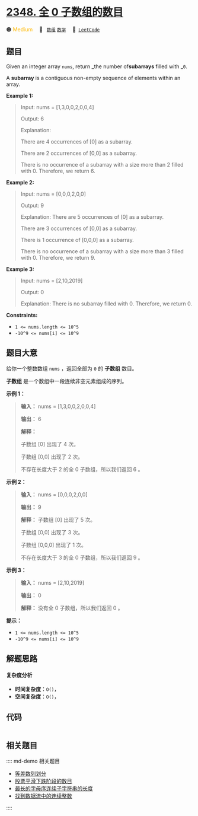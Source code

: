 # [2348. 全 0 子数组的数目](https://leetcode.com/problems/number-of-zero-filled-subarrays)

🟠 <font color=#ffb800>Medium</font>&emsp; 🔖&ensp; [`数组`](/leetcode/outline/tag/array.md) [`数学`](/leetcode/outline/tag/math.md)&emsp; 🔗&ensp;[`LeetCode`](https://leetcode.com/problems/number-of-zero-filled-subarrays)


## 题目

Given an integer array `nums`, return _the number of**subarrays** filled with
_`0`.

A **subarray** is a contiguous non-empty sequence of elements within an array.



**Example 1:**

> Input: nums = [1,3,0,0,2,0,0,4]
> 
> Output: 6
> 
> Explanation: 
> 
> There are 4 occurrences of [0] as a subarray.
> 
> There are 2 occurrences of [0,0] as a subarray.
> 
> There is no occurrence of a subarray with a size more than 2 filled with 0. Therefore, we return 6.

**Example 2:**

> Input: nums = [0,0,0,2,0,0]
> 
> Output: 9
> 
> Explanation: There are 5 occurrences of [0] as a subarray.
> 
> There are 3 occurrences of [0,0] as a subarray.
> 
> There is 1 occurrence of [0,0,0] as a subarray.
> 
> There is no occurrence of a subarray with a size more than 3 filled with 0. Therefore, we return 9.

**Example 3:**

> Input: nums = [2,10,2019]
> 
> Output: 0
> 
> Explanation: There is no subarray filled with 0. Therefore, we return 0.

**Constraints:**

  * `1 <= nums.length <= 10^5`
  * `-10^9 <= nums[i] <= 10^9`


## 题目大意

给你一个整数数组 `nums` ，返回全部为 `0` 的 **子数组**  数目。

**子数组**  是一个数组中一段连续非空元素组成的序列。



**示例 1：**

> 
> 
> 
> 
> 
> **输入：** nums = [1,3,0,0,2,0,0,4]
> 
> **输出：** 6
> 
> **解释：**
> 
> 子数组 [0] 出现了 4 次。
> 
> 子数组 [0,0] 出现了 2 次。
> 
> 不存在长度大于 2 的全 0 子数组，所以我们返回 6 。

**示例 2：**

> 
> 
> 
> 
> 
> **输入：** nums = [0,0,0,2,0,0]
> 
> **输出：** 9
> 
> **解释：** 子数组 [0] 出现了 5 次。
> 
> 子数组 [0,0] 出现了 3 次。
> 
> 子数组 [0,0,0] 出现了 1 次。
> 
> 不存在长度大于 3 的全 0 子数组，所以我们返回 9 。
> 
> 

**示例 3：**

> 
> 
> 
> 
> 
> **输入：** nums = [2,10,2019]
> 
> **输出：** 0
> 
> **解释：** 没有全 0 子数组，所以我们返回 0 。
> 
> 



**提示：**

  * `1 <= nums.length <= 10^5`
  * `-10^9 <= nums[i] <= 10^9`


## 解题思路

#### 复杂度分析

- **时间复杂度**：`O()`，
- **空间复杂度**：`O()`，

## 代码

```javascript

```

## 相关题目

:::: md-demo 相关题目
- [等差数列划分](https://leetcode.com/problems/arithmetic-slices)
- [股票平滑下跌阶段的数目](https://leetcode.com/problems/number-of-smooth-descent-periods-of-a-stock)
- [最长的字母序连续子字符串的长度](https://leetcode.com/problems/length-of-the-longest-alphabetical-continuous-substring)
- [找到数据流中的连续整数](https://leetcode.com/problems/find-consecutive-integers-from-a-data-stream)

::::
